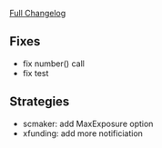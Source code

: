 [Full Changelog](https://github.com/OvictorVieira/bbgo/compare/v1.48.1...main)

## Fixes

- fix number() call
- fix test

## Strategies

- scmaker: add MaxExposure option
- xfunding: add more notificiation

